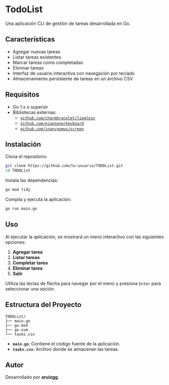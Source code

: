 # TodoList

Una aplicación CLI de gestión de tareas desarrollada en Go.

## Características
- Agregar nuevas tareas
- Listar tareas existentes
- Marcar tareas como completadas
- Eliminar tareas
- Interfaz de usuario interactiva con navegación por teclado
- Almacenamiento persistente de tareas en un archivo CSV

## Requisitos
- Go 1.x o superior
- Bibliotecas externas:
  - [`github.com/charmbracelet/lipgloss`](https://github.com/charmbracelet/lipgloss)
  - [`github.com/eiannone/keyboard`](https://github.com/eiannone/keyboard)
  - [`github.com/inancgumus/screen`](https://github.com/inancgumus/screen)

## Instalación
Clona el repositorio:
```bash
git clone https://github.com/tu-usuario/T0D0List.git
cd T0D0List
```

Instala las dependencias:
```bash
go mod tidy
```

Compila y ejecuta la aplicación:
```bash
go run main.go
```

## Uso
Al ejecutar la aplicación, se mostrará un menú interactivo con las siguientes opciones:

1. **Agregar tarea**
2. **Listar tareas**
3. **Completar tarea**
4. **Eliminar tarea**
5. **Salir**

Utiliza las teclas de flecha para navegar por el menú y presiona `Enter` para seleccionar una opción.

## Estructura del Proyecto
```
T0D0List/
├── main.go
├── go.mod
├── go.sum
└── tasks.csv
```
- **`main.go`**: Contiene el código fuente de la aplicación.
- **`tasks.csv`**: Archivo donde se almacenan las tareas.

## Autor
Desarrollado por **aruizgg**.

